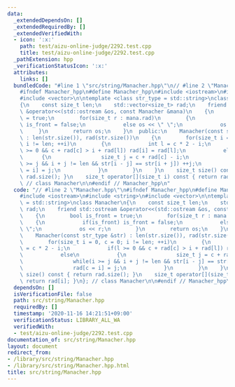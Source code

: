 ```yaml
---
data:
  _extendedDependsOn: []
  _extendedRequiredBy: []
  _extendedVerifiedWith:
  - icon: ':x:'
    path: test/aizu-online-judge/2292.test.cpp
    title: test/aizu-online-judge/2292.test.cpp
  _pathExtension: hpp
  _verificationStatusIcon: ':x:'
  attributes:
    links: []
  bundledCode: "#line 1 \"src/string/Manacher.hpp\"\n// #line 2 \"Manacher.hpp\"\n\
    #ifndef Manacher_hpp\n#define Manacher_hpp\n#include <iostream>\n#include <string>\n\
    #include <vector>\n\ntemplate <class str_type = std::string>\nclass Manacher\n\
    {\n    const size_t len;\n    std::vector<size_t> rad;\n    friend std::ostream\
    \ &operator<<(std::ostream &os, const Manacher &mana)\n    {\n        bool is_front\
    \ = true;\n        for(size_t r : mana.rad)\n        {\n            if(is_front)\
    \ is_front = false;\n            else os << \" \";\n            os << r;\n   \
    \     }\n        return os;\n    }\n  public:\n    Manacher(const str_type &str)\
    \ : len(str.size()), rad(str.size())\n    {\n        for(size_t i = 0, c = 0;\
    \ i != len; ++i)\n        {\n            int l = c * 2 - i;\n            if(l\
    \ >= 0 && c + rad[c] > i + rad[l]) rad[i] = rad[l];\n            else\n      \
    \      {\n                size_t j = c + rad[c] - i;\n                while(i\
    \ >= j && i + j != len && str[i - j] == str[i + j]) ++j;\n                rad[c\
    \ = i] = j;\n            }\n        }\n    }\n    size_t size() const { return\
    \ rad.size(); }\n    size_t operator[](size_t i) const { return rad[i]; }\n};\
    \ // class Manacher\n\n#endif // Manacher_hpp\n"
  code: "// #line 2 \"Manacher.hpp\"\n#ifndef Manacher_hpp\n#define Manacher_hpp\n\
    #include <iostream>\n#include <string>\n#include <vector>\n\ntemplate <class str_type\
    \ = std::string>\nclass Manacher\n{\n    const size_t len;\n    std::vector<size_t>\
    \ rad;\n    friend std::ostream &operator<<(std::ostream &os, const Manacher &mana)\n\
    \    {\n        bool is_front = true;\n        for(size_t r : mana.rad)\n    \
    \    {\n            if(is_front) is_front = false;\n            else os << \"\
    \ \";\n            os << r;\n        }\n        return os;\n    }\n  public:\n\
    \    Manacher(const str_type &str) : len(str.size()), rad(str.size())\n    {\n\
    \        for(size_t i = 0, c = 0; i != len; ++i)\n        {\n            int l\
    \ = c * 2 - i;\n            if(l >= 0 && c + rad[c] > i + rad[l]) rad[i] = rad[l];\n\
    \            else\n            {\n                size_t j = c + rad[c] - i;\n\
    \                while(i >= j && i + j != len && str[i - j] == str[i + j]) ++j;\n\
    \                rad[c = i] = j;\n            }\n        }\n    }\n    size_t\
    \ size() const { return rad.size(); }\n    size_t operator[](size_t i) const {\
    \ return rad[i]; }\n}; // class Manacher\n\n#endif // Manacher_hpp\n"
  dependsOn: []
  isVerificationFile: false
  path: src/string/Manacher.hpp
  requiredBy: []
  timestamp: '2020-11-16 14:21:51+09:00'
  verificationStatus: LIBRARY_ALL_WA
  verifiedWith:
  - test/aizu-online-judge/2292.test.cpp
documentation_of: src/string/Manacher.hpp
layout: document
redirect_from:
- /library/src/string/Manacher.hpp
- /library/src/string/Manacher.hpp.html
title: src/string/Manacher.hpp
---
```

